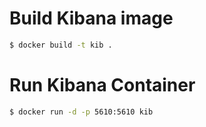 # Build Kibana image
```sh
$ docker build -t kib .
```

# Run Kibana Container
```sh
$ docker run -d -p 5610:5610 kib 
```
